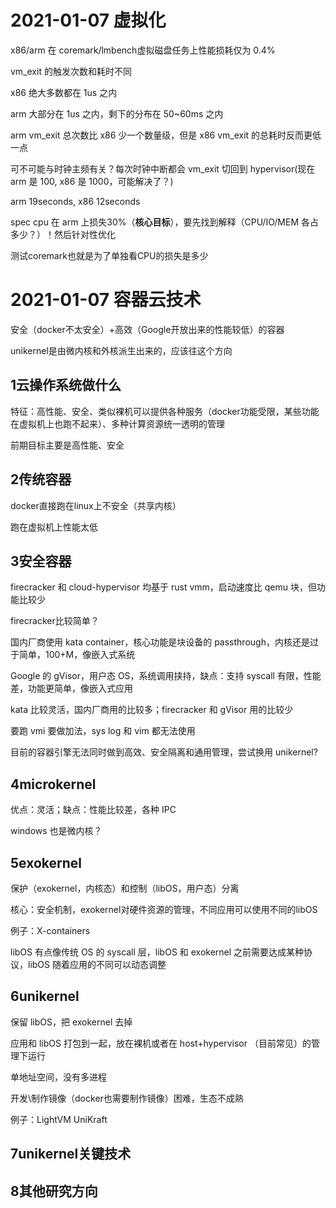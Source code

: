 # 2021-01-07 虚拟化

x86/arm 在 coremark/lmbench虚拟磁盘任务上性能损耗仅为 0.4%

vm_exit 的触发次数和耗时不同

x86 绝大多数都在 1us 之内

arm 大部分在 1us 之内，剩下的分布在 50~60ms 之内

arm vm_exit 总次数比 x86 少一个数量级，但是 x86 vm_exit 的总耗时反而更低一点

可不可能与时钟主频有关？每次时钟中断都会 vm_exit 切回到 hypervisor(现在 arm 是 100, x86 是 1000，可能解决了？)

arm 19seconds, x86 12seconds	

spec cpu 在 arm 上损失30%（**核心目标**），要先找到解释（CPU/IO/MEM 各占多少？）！然后针对性优化

测试coremark也就是为了单独看CPU的损失是多少

# 2021-01-07 容器云技术

安全（docker不太安全）+高效（Google开放出来的性能较低）的容器

unikernel是由微内核和外核派生出来的，应该往这个方向

## 1云操作系统做什么

特征：高性能、安全、类似裸机可以提供各种服务（docker功能受限，某些功能在虚拟机上也跑不起来）、多种计算资源统一透明的管理

前期目标主要是高性能、安全

## 2传统容器

docker直接跑在linux上不安全（共享内核）

跑在虚拟机上性能太低

## 3安全容器

firecracker 和 cloud-hypervisor 均基于 rust vmm，启动速度比 qemu 块，但功能比较少

firecracker比较简单？

国内厂商使用 kata container，核心功能是块设备的 passthrough，内核还是过于简单，100+M，像嵌入式系统

Google 的 gVisor，用户态 OS，系统调用挟持，缺点：支持 syscall 有限，性能差，功能更简单，像嵌入式应用

kata 比较灵活，国内厂商用的比较多；firecracker 和 gVisor 用的比较少

要跑 vmi 要做加法，sys log 和 vim 都无法使用

目前的容器引擎无法同时做到高效、安全隔离和通用管理，尝试换用 unikernel?

## 4microkernel

优点：灵活；缺点：性能比较差，各种 IPC

windows 也是微内核？

## 5exokernel

保护（exokernel，内核态）和控制（libOS，用户态）分离

核心：安全机制，exokernel对硬件资源的管理，不同应用可以使用不同的libOS

例子：X-containers

libOS 有点像传统 OS 的 syscall 层，libOS 和 exokernel 之前需要达成某种协议，libOS 随着应用的不同可以动态调整

## 6unikernel

保留 libOS，把 exokernel 去掉

应用和 libOS 打包到一起，放在裸机或者在 host+hypervisor （目前常见）的管理下运行

单地址空间，没有多进程

开发\制作镜像（docker也需要制作镜像）困难，生态不成熟

例子：LightVM UniKraft

## 7unikernel关键技术



## 8其他研究方向